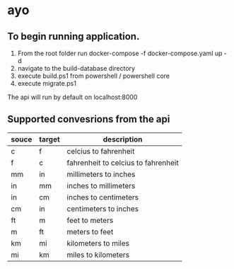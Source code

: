 # ayo

## To begin running application.


1. From the root folder run docker-compose -f docker-compose.yaml up -d
2. navigate to the build-database directory
3. execute build.ps1 from powershell / powershell core
4. execute migrate.ps1 

The api will run by default on localhost:8000

## Supported convesrions from the api

| souce | target|description|
| ----- | ----- |-----------|
| c     | f     | celcius to fahrenheit|
| f     | c     |fahrenheit to celcius to fahrenheit|
| mm     | in     |millimeters to inches|
| in     | mm     |inches to millimeters|
| in     | cm     |inches to centimeters|
| cm     | in     |centimeters to inches|
| ft     | m     |feet  to meters|
| m     | ft     |meters  to feet|
| km     | mi     |kilometers  to miles|
| mi     | km     |miles to kilometers|